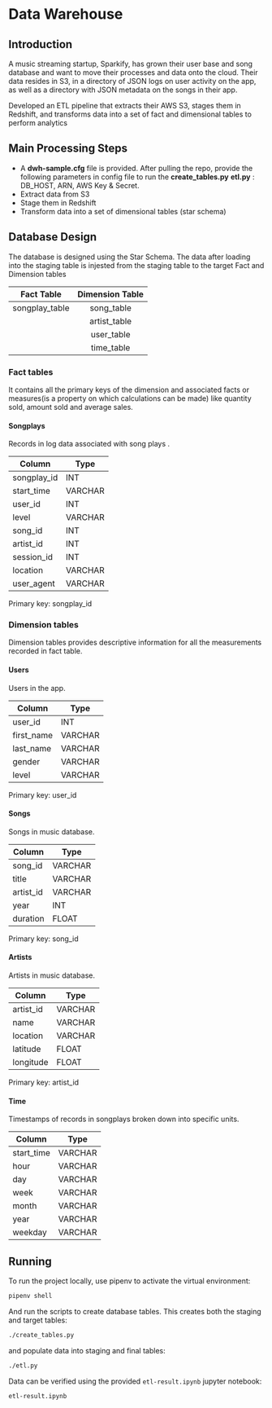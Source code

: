 # Data Warehouse

## Introduction
A music streaming startup, Sparkify, has grown their user base and song database and want to move their processes and data onto the cloud. Their data resides in S3, in a directory of JSON logs on user activity on the app, as well as a directory with JSON metadata on the songs in their app.

Developed an ETL pipeline that extracts their AWS S3, stages them in Redshift, and transforms data into a set of fact and dimensional tables to perform analytics 

## Main Processing Steps
* A **dwh-sample.cfg** file is provided. After pulling the repo, provide the following parameters in config file to run the **create_tables.py** **etl.py** : DB_HOST, ARN, AWS Key & Secret.
* Extract data from S3
* Stage them in Redshift
* Transform data into a set of dimensional tables (star schema) 

## Database Design
The database is designed using the Star Schema. The data after loading into the staging table is injested from the staging table to the target Fact and Dimension tables

| Fact Table | Dimension Table | 
|   :---:      |     :---:      |
| songplay_table   | song_table     |
|              | artist_table       |
|              | user_table       |
|              | time_table       | 

### Fact tables

It contains all the primary keys of the dimension and associated facts or measures(is a property on which calculations can be made) like quantity sold, amount sold and average sales.

#### Songplays

Records in log data associated with song plays .

|   Column    |  Type   |
| ----------- | --------|
| songplay_id | INT     |
| start_time  | VARCHAR |
| user_id     | INT     |
| level       | VARCHAR |
| song_id     | INT     |
| artist_id   | INT     | 
| session_id  | INT     |
| location    | VARCHAR | 
| user_agent  | VARCHAR | 

Primary key: songplay_id

### Dimension tables

Dimension tables provides descriptive information for all the measurements recorded in fact table.

#### Users

Users in the app.

|   Column   |  Type   | 
| ---------- | ------- | 
| user_id    | INT     | 
| first_name | VARCHAR | 
| last_name  | VARCHAR | 
| gender     | VARCHAR | 
| level      | VARCHAR | 

Primary key: user_id

#### Songs

Songs in music database.

|  Column   |  Type   | 
| --------- | ------- | 
| song_id   | VARCHAR | 
| title     | VARCHAR | 
| artist_id | VARCHAR | 
| year      | INT     | 
| duration  | FLOAT   | 

Primary key: song_id

#### Artists

Artists in music database.

|  Column   |  Type      |  
| --------- | ---------- | 
| artist_id | VARCHAR    | 
| name      | VARCHAR    | 
| location  | VARCHAR    | 
| latitude  | FLOAT      | 
| longitude | FLOAT      | 

Primary key: artist_id

#### Time

Timestamps of records in songplays broken down into specific units.

|   Column   |  Type     | 
| ---------- | --------- | 
| start_time | VARCHAR   | 
| hour       | VARCHAR   | 
| day        | VARCHAR   | 
| week       | VARCHAR   | 
| month      | VARCHAR   | 
| year       | VARCHAR   | 
| weekday    | VARCHAR   | 

## Running

To run the project locally, use pipenv to activate the virtual environment:

``` sh
pipenv shell
```

And run the scripts to create database tables. This creates both the staging and target tables:

``` sh
./create_tables.py
```

and populate data into staging and final tables:

``` sh
./etl.py
```

Data can be verified using the provided `etl-result.ipynb` jupyter notebook:

``` sh
etl-result.ipynb
```
